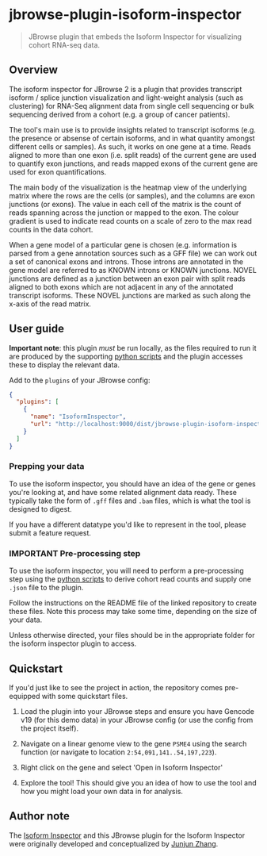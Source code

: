 # jbrowse-plugin-isoform-inspector

> JBrowse plugin that embeds the Isoform Inspector for visualizing cohort RNA-seq data.

## Overview

The isoform inspector for JBrowse 2 is a plugin that provides transcript isoform / splice junction visualization and light-weight analysis (such as clustering) for RNA-Seq alignment data from single cell sequencing or bulk sequencing derived from a cohort (e.g. a group of cancer patients).

The tool's main use is to provide insights related to transcript isoforms (e.g. the presence or absense of certain isoforms, and in what quantity amongst different cells or samples). As such, it works on one gene at a time. Reads aligned to more than one exon (i.e. split reads) of the current gene are used to quantify exon junctions, and reads mapped exons of the current gene are used for exon quantifications.

The main body of the visualization is the heatmap view of the underlying matrix where the rows are the cells (or samples), and the columns are exon junctions (or exons). The value in each cell of the matrix is the count of reads spanning across the junction or mapped to the exon. The colour gradient is used to indicate read counts on a scale of zero to the max read counts in the data cohort.

When a gene model of a particular gene is chosen (e.g. information is parsed from a gene annotation sources such as a GFF file) we can work out a set of canonical exons and introns. Those introns are annotated in the gene model are referred to as KNOWN introns or KNOWN junctions. NOVEL junctions are defined as a junction between an exon pair with split reads aligned to both exons which are not adjacent in any of the annotated transcript isoforms. These NOVEL junctions are marked as such along the x-axis of the read matrix.

## User guide

**Important note**: this plugin _must_ be run locally, as the files required to run it are produced by the supporting [python scripts](https://github.com/carolinebridge-oicr/jbrowse-plugin-isoform-inspector/tree/main/py-scripts) and the plugin accesses these to display the relevant data.

Add to the `plugins` of your JBrowse config:

```json
{
  "plugins": [
    {
      "name": "IsoformInspector",
      "url": "http://localhost:9000/dist/jbrowse-plugin-isoform-inspector.umd.development.js"
    }
  ]
}
```

### Prepping your data

To use the isoform inspector, you should have an idea of the gene or genes you're looking at, and have some related alignment data ready. These typically take the form of `.gff` files and `.bam` files, which is what the tool is designed to digest.

If you have a different datatype you'd like to represent in the tool, please submit a feature request.

### **IMPORTANT** Pre-processing step

To use the isoform inspector, you will need to perform a pre-processing step using the [python scripts](https://github.com/carolinebridge-oicr/jbrowse-plugin-isoform-inspector/tree/main/py-scripts) to derive cohort read counts and supply one `.json` file to the plugin.

Follow the instructions on the README file of the linked repository to create these files. Note this process may take some time, depending on the size of your data.

Unless otherwise directed, your files should be in the appropriate folder for the isoform inspector plugin to access.

## Quickstart

If you'd just like to see the project in action, the repository comes pre-equipped with some quickstart files.

1. Load the plugin into your JBrowse steps and ensure you have Gencode v19 (for this demo data) in your JBrowse config (or use the config from the project itself).

2. Navigate on a linear genome view to the gene `PSME4` using the search function (or navigate to location `2:54,091,141..54,197,223`).

3. Right click on the gene and select 'Open in Isoform Inspector'

4. Explore the tool! This should give you an idea of how to use the tool and how you might load your own data in for analysis.

## Author note

The [Isoform Inspector](https://github.com/carolinebridge-oicr/isoform-inspector/) and this JBrowse plugin for the Isoform Inspector were originally developed and conceptualized by [Junjun Zhang](https://github.com/junjun-zhang/).
